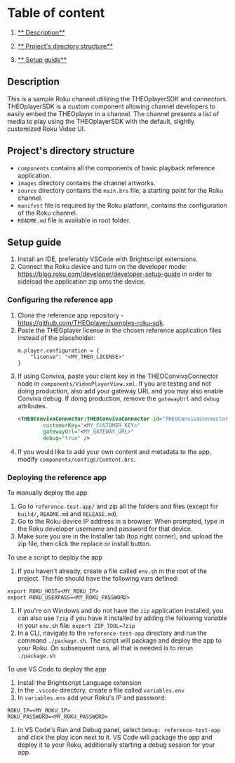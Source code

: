 # Table of content

1. [** Description**](#description)

2. [** Project's directory structure**](#projects-directory-structure)

3. [** Setup guide**](#setup-guide)

## Description

This is a sample Roku channel utilizing the THEOplayerSDK and connectors.
THEOplayerSDK is a custom component allowing channel developers to easily embed the THEOplayer in a channel.
The channel presents a list of media to play using the THEOplayerSDK with the default, slightly customized Roku Video UI.

## Project's directory structure

- `components` contains all the components of basic playback reference application.
- `images` directory contains the channel artworks.
- `source` directory contains the `main.brs` file, a starting point for the Roku channel.
- `manifest` file is required by the Roku platform, contains the configuration of the Roku channel.
- `README.md` file is available in root folder.

## Setup guide

1. Install an IDE, preferably VSCode with Brightscript extensions.
2. Connect the Roku device and turn on the developer mode: https://blog.roku.com/developer/developer-setup-guide in order to sideload the application zip onto the device.

### Configuring the reference app

1. Clone the reference app repository - https://github.com/THEOplayer/samples-roku-sdk.
1. Paste the THEOplayer license in the chosen reference application files instead of the placeholder:
   ```brightscript
   m.player.configuration = {
       "license": "<MY_THEO_LICENSE>"
   }
   ```
1. If using Conviva, paste your client key in the THEOConvivaConnector node in `components/VideoPlayerView.xml`. If you are testing and not doing production, also add your gateway URL and you may also enable Conviva debug. If doing production, remove the `gatewayUrl` and `debug` attributes.
   ```xml
   <THEOConvivaConnector:THEOConvivaConnector id="THEOConvivaConnector"
           customerKey="<MY_CUSTOMER_KEY>"
           gatewayUrl="<MY_GATEWAY_URL>"
           debug="true" />
   ```
1. If you would like to add your own content and metadata to the app, modify `components/configs/Content.brs`.

### Deploying the reference app

To manually deploy the app

1. Go to `reference-test-app/` and zip all the folders and files (except for `build/`, `README.md` and `RELEASE.md`).
1. Go to the Roku device IP address in a browser. When prompted, type in the Roku developer username and password for that device.
1. Make sure you are in the Installer tab (top right corner), and upload the zip file, then click the replace or install button.

To use a script to deploy the app

1. If you haven't already, create a file called `env.sh` in the root of the project. The file should have the following vars defined:

```shell
export ROKU_HOST=<MY_ROKU_IP>
export ROKU_USERPASS=<MY_ROKU_PASSWORD>
```

1. If you're on Windows and do not have the `zip` application installed, you can also use `7zip` if you have it installed by adding the following variable in your `env.sh` file:
   `export ZIP_TOOL=7zip`
1. In a CLI, navigate to the `reference-test-app` directory and run the command `./package.sh`. The script will package and deploy the app to your Roku. On subsequent runs, all that is needed is to rerun `./package.sh`

To use VS Code to deploy the app

1. Install the Brightscript Language extension
1. In the `.vscode` directory, create a file called `variables.env`
1. In `variables.env` add your Roku's IP and password:

```
ROKU_IP=<MY_ROKU_IP>
ROKU_PASSWORD=<MY_ROKU_PASSWORD>
```

1. In VS Code's Run and Debug panel, select `Debug: reference-test-app` and click the play icon next to it. VS Code will package the app and deploy it to your Roku, additionally starting a debug session for your app.
